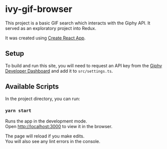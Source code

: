 # ivy-gif-browser

This project is a basic GIF search which interacts with the Giphy API. It served as an exploratory project into Redux.

It was created using [Create React App](https://github.com/facebook/create-react-app).

## Setup

To build and run this site, you will need to request an API key from the [Giphy Developer Dashboard](https://developers.giphy.com/dashboard/) and add it to `src/settings.ts`. 

## Available Scripts

In the project directory, you can run:

### `yarn start`

Runs the app in the development mode.<br />
Open [http://localhost:3000](http://localhost:3000) to view it in the browser.

The page will reload if you make edits.<br />
You will also see any lint errors in the console.
